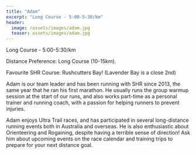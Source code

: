 ```yaml
---
title: "Adam"
excerpt: "Long Course - 5:00-5:30/km"
header:
  image: /assets/images/adam.jpg
  teaser: assets/images/adam.jpg
---
```


Long Course - 5:00-5:30/km

Distance Preference: Long Course (10-15km).

Favourite SHR Course: Rushcutters Bay! (Lavender Bay is a close 2nd)

Adam is our team leader and has been running with SHR since 2013, the same year that he ran his first marathon. He usually runs the group warmup session at the start of our runs, and also works part-time as a personal trainer and running coach, with a passion for helping runners to prevent injuries. 

Adam enjoys Ultra Trail races, and has participated in several long-distance running events both in Australia and overseas. He is also enthusiastic about Orienteering and Rogaining, despite having a terrible sense of direction! Ask him about upcoming events on the race calendar and training trips to prepare for your next distance goal.
